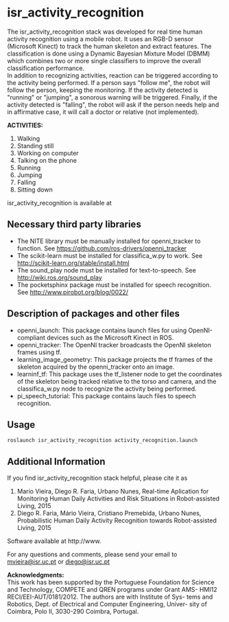 # isr_activity_recognition

The isr_activity_recognition stack was developed for real time human activity recognition using a mobile robot. It uses an RGB-D sensor (Microsoft Kinect) to track the human skeleton and extract features. The classification is done using a Dynamic Bayesian Mixture Model (DBMM) which combines two or more single classifiers to improve the overall classification performance.  
In addition to recognizing activities, reaction can be triggered according to the activity being performed. If a person says "follow me", the robot will follow the person, keeping the monitoring. If the activity detected is "running" or "jumping", a sonorous warning will be triggered. Finally, if the activity detected is "falling", the robot will ask if the person needs help and in affirmative case, it will call a doctor or relative (not implemented).  

**ACTIVITIES:** 

1. Walking
2. Standing still
3. Working on computer
4. Talking on the phone
5. Running
6. Jumping
7. Falling
8. Sitting down

isr_activity_recognition is available at

## Necessary third party libraries

* The NITE library must be manually installed for openni_tracker to function. See https://github.com/ros-drivers/openni_tracker
* The scikit-learn must be installed for classifica_w.py to work. See http://scikit-learn.org/stable/install.html
* The sound_play node must be installed for text-to-speech. See http://wiki.ros.org/sound_play
* The pocketsphinx package must be installed for speech recognition. See http://www.pirobot.org/blog/0022/

## Description of packages and other files

* openni_launch: This package contains launch files for using OpenNI-compliant devices such as the Microsoft Kinect in ROS.
* openni_tracker: The OpenNI tracker broadcasts the OpenNI skeleton frames using tf.
* learning_image_geometry: This package projects the tf frames of the skeleton acquired by the openni_tracker onto an image.
* learninf_tf: This package uses the tf_listener node to get the coordinates of the skeleton being tracked relative to the torso and camera, and the classifica_w.py node to recognize the activity being performed.
* pi_speech_tutorial: This package contains lauch files to speech recognition.

## Usage

```
roslaunch isr_activity_recognition activity_recognition.launch
```


## Additional Information

If you find isr_activity_recognition stack helpful, please cite it as

1. Mario Vieira, Diego R. Faria, Urbano Nunes, Real-time Aplication for Monitoring Human Daily Activities and Risk Situations in Robot-assisted Living, 2015
2. Diego R. Faria, Mário Vieira, Cristiano Premebida, Urbano Nunes, Probabilistic Human Daily Activity Recognition towards Robot-assisted Living, 2015


Software available at http://www.

For any questions and comments, please send your email to
mvieira@isr.uc.pt or diego@isr.uc.pt

**Acknowledgments:**                                                                                                        
This work has been supported by the Portuguese Foundation for Science
and  Technology,  COMPETE  and  QREN  programs  under  Grant  AMS-
HMI12  RECI/EEI-AUT/0181/2012.  The  authors  are  with  Institute  of  Sys-
tems and Robotics, Dept. of Electrical and Computer Engineering, Univer-
sity of Coimbra, Polo II, 3030-290 Coimbra, Portugal. 

